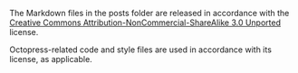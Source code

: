 The Markdown files in the posts folder are released in accordance with the [Creative Commons Attribution-NonCommercial-ShareAlike 3.0 Unported](http://creativecommons.org/licenses/by-nc-sa/3.0/deed.en_US) license.

Octopress-related  code and style files are used in accordance with its license, as applicable. 
